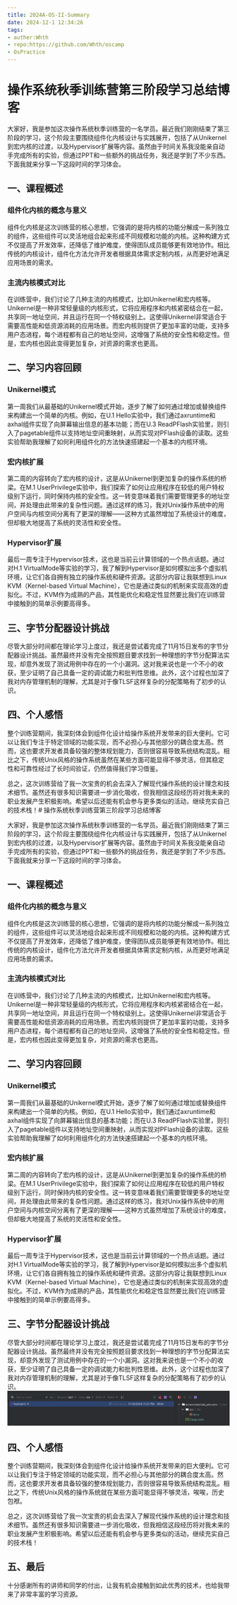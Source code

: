 ```yaml
---
title: 2024A-OS-II-Summary
date: 2024-12-1 12:34:26
tags:
- auther:Whth
- repo:https://github.com/Whth/oscamp
- OsPractice
---
```



# 操作系统秋季训练营第三阶段学习总结博客

大家好，我是参加这次操作系统秋季训练营的一名学员。最近我们刚刚结束了第三阶段的学习，这个阶段主要围绕组件化内核设计与实践展开，包括了从Unikernel到宏内核的过渡，以及Hypervisor扩展等内容。虽然由于时间关系我没能亲自动手完成所有的实验，但通过PPT和一些额外的挑战任务，我还是学到了不少东西。下面我就来分享一下这段时间的学习体会。

## 一、课程概述

### 组件化内核的概念与意义
组件化内核是这次训练营的核心思想，它强调的是将内核的功能分解成一系列独立的组件，这些组件可以灵活地组合起来形成不同规模和功能的内核。这种构建方式不仅提高了开发效率，还降低了维护难度，使得团队成员能够更有效地协作。相比传统的内核设计，组件化方法允许开发者根据具体需求定制内核，从而更好地满足应用场景的需求。

### 主流内核模式对比
在训练营中，我们讨论了几种主流的内核模式，比如Unikernel和宏内核等。Unikernel是一种非常轻量级的内核形式，它将应用程序和内核紧密结合在一起，共享同一地址空间，并且运行在同一个特权级别上。这使得Unikernel非常适合于需要高性能和低资源消耗的应用场景。而宏内核则提供了更加丰富的功能，支持多用户态进程，每个进程都有自己的地址空间，这增强了系统的安全性和稳定性。但是，宏内核也因此变得更加复杂，对资源的需求也更高。

## 二、学习内容回顾

### Unikernel模式
第一周我们从最基础的Unikernel模式开始，逐步了解了如何通过增加或替换组件来构建出一个简单的内核。例如，在U.1 Hello实验中，我们通过axruntime和axhal组件实现了向屏幕输出信息的基本功能；而在U.3 ReadPFlash实验里，则引入了pagetable组件以支持地址空间重映射，从而实现对PFlash设备的读取。这些实验帮助我理解了如何利用组件化的方法快速搭建起一个基本的内核环境。

### 宏内核扩展
第二周的内容转向了宏内核的设计，这是从Unikernel到更加复杂的操作系统的桥梁。在M.1 UserPrivilege实验中，我们探索了如何让应用程序在较低的用户特权级别下运行，同时保持内核的安全性。这一转变意味着我们需要管理更多的地址空间，并处理由此带来的复杂性问题。通过这样的练习，我对Unix操作系统中的用户空间与内核空间分离有了更深的理解——这种方式虽然增加了系统设计的难度，但却极大地提高了系统的灵活性和安全性。

### Hypervisor扩展
最后一周专注于Hypervisor技术，这也是当前云计算领域的一个热点话题。通过对H.1 VirtualMode等实验的学习，我了解到Hypervisor是如何模拟出多个虚拟机环境，让它们各自拥有独立的操作系统和硬件资源。这部分内容让我联想到Linux KVM（Kernel-based Virtual Machine），它也是通过类似的机制来实现高效的虚拟化。不过，KVM作为成熟的产品，其性能优化和稳定性显然要比我们在训练营中接触到的简单示例要高得多。

## 三、字节分配器设计挑战

尽管大部分时间都在理论学习上度过，我还是尝试着完成了11月15日发布的字节分配器设计挑战。虽然最终并没有完全按照题目要求找到一种理想的字节分配算法实现，却意外发现了测试用例中存在的一个小漏洞。这对我来说也是一个不小的收获，至少证明了自己具备一定的调试能力和批判性思维。此外，这个过程也加深了我对内存管理机制的理解，尤其是对于像TLSF这样复杂的分配策略有了初步的认识。

## 四、个人感悟

整个训练营期间，我深刻体会到组件化设计给操作系统开发带来的巨大便利。它可以让我们专注于特定领域的功能实现，而不必担心与其他部分的耦合度太高。然而，这也要求开发者具备较强的整体规划能力，否则很容易导致系统结构混乱。相比之下，传统Unix风格的操作系统虽然在某些方面可能显得不够灵活，但其稳定性和可靠性经过了长时间验证，仍然值得我们学习借鉴。

总之，这次训练营给了我一次宝贵的机会去深入了解现代操作系统的设计理念和技术细节。虽然还有很多知识需要进一步消化吸收，但我相信这段经历将对我未来的职业发展产生积极影响。希望以后还能有机会参与更多类似的活动，继续充实自己的技术栈！# 操作系统秋季训练营第三阶段学习总结博客

大家好，我是参加这次操作系统秋季训练营的一名学员。最近我们刚刚结束了第三阶段的学习，这个阶段主要围绕组件化内核设计与实践展开，包括了从Unikernel到宏内核的过渡，以及Hypervisor扩展等内容。虽然由于时间关系我没能亲自动手完成所有的实验，但通过PPT和一些额外的挑战任务，我还是学到了不少东西。下面我就来分享一下这段时间的学习体会。

## 一、课程概述

### 组件化内核的概念与意义
组件化内核是这次训练营的核心思想，它强调的是将内核的功能分解成一系列独立的组件，这些组件可以灵活地组合起来形成不同规模和功能的内核。这种构建方式不仅提高了开发效率，还降低了维护难度，使得团队成员能够更有效地协作。相比传统的内核设计，组件化方法允许开发者根据具体需求定制内核，从而更好地满足应用场景的需求。

### 主流内核模式对比
在训练营中，我们讨论了几种主流的内核模式，比如Unikernel和宏内核等。Unikernel是一种非常轻量级的内核形式，它将应用程序和内核紧密结合在一起，共享同一地址空间，并且运行在同一个特权级别上。这使得Unikernel非常适合于需要高性能和低资源消耗的应用场景。而宏内核则提供了更加丰富的功能，支持多用户态进程，每个进程都有自己的地址空间，这增强了系统的安全性和稳定性。但是，宏内核也因此变得更加复杂，对资源的需求也更高。

## 二、学习内容回顾

### Unikernel模式
第一周我们从最基础的Unikernel模式开始，逐步了解了如何通过增加或替换组件来构建出一个简单的内核。例如，在U.1 Hello实验中，我们通过axruntime和axhal组件实现了向屏幕输出信息的基本功能；而在U.3 ReadPFlash实验里，则引入了pagetable组件以支持地址空间重映射，从而实现对PFlash设备的读取。这些实验帮助我理解了如何利用组件化的方法快速搭建起一个基本的内核环境。

### 宏内核扩展
第二周的内容转向了宏内核的设计，这是从Unikernel到更加复杂的操作系统的桥梁。在M.1 UserPrivilege实验中，我们探索了如何让应用程序在较低的用户特权级别下运行，同时保持内核的安全性。这一转变意味着我们需要管理更多的地址空间，并处理由此带来的复杂性问题。通过这样的练习，我对Unix操作系统中的用户空间与内核空间分离有了更深的理解——这种方式虽然增加了系统设计的难度，但却极大地提高了系统的灵活性和安全性。

### Hypervisor扩展
最后一周专注于Hypervisor技术，这也是当前云计算领域的一个热点话题。通过对H.1 VirtualMode等实验的学习，我了解到Hypervisor是如何模拟出多个虚拟机环境，让它们各自拥有独立的操作系统和硬件资源。这部分内容让我联想到Linux KVM（Kernel-based Virtual Machine），它也是通过类似的机制来实现高效的虚拟化。不过，KVM作为成熟的产品，其性能优化和稳定性显然要比我们在训练营中接触到的简单示例要高得多。

## 三、字节分配器设计挑战

尽管大部分时间都在理论学习上度过，我还是尝试着完成了11月15日发布的字节分配器设计挑战。虽然最终并没有完全按照题目要求找到一种理想的字节分配算法实现，却意外发现了测试用例中存在的一个小漏洞。这对我来说也是一个不小的收获，至少证明了自己具备一定的调试能力和批判性思维。此外，这个过程也加深了我对内存管理机制的理解，尤其是对于像TLSF这样复杂的分配策略有了初步的认识。
![img.png](2024A-OS-III-Summary/img.png)

## 四、个人感悟

整个训练营期间，我深刻体会到组件化设计给操作系统开发带来的巨大便利。它可以让我们专注于特定领域的功能实现，而不必担心与其他部分的耦合度太高。然而，这也要求开发者具备较强的整体规划能力，否则很容易导致系统结构混乱。相比之下，传统Unix风格的操作系统就在某些方面可能显得不够灵活，唉唉，历史包袱。

总之，这次训练营给了我一次宝贵的机会去深入了解现代操作系统的设计理念和技术细节。虽然还有很多知识需要进一步消化吸收，但我相信这段经历将对我未来的职业发展产生积极影响。希望以后还能有机会参与更多类似的活动，继续充实自己的技术栈！

## 五、最后

十分感谢所有的讲师和同学的付出，让我有机会接触到如此优秀的技术，也给我带来了非常丰富的学习资源。